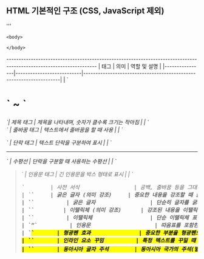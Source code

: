 ## HTML 기본적인 구조 (CSS, JavaScript 제외)

'''<!DOCTYPE html>
<html>
    <head>
        <meta charset="UTF-8">
        <meta name="viewport" content="width = device-width, initial-scale = 1.0">
        <meta http-equiv="X-UA-Compatible" content = "ie=edge">
        <title> HTML 기본적인 구조 </title>
    </head>
    
    <body>
        
    </body>
</html>
-------------------------------------------------------------------------------------------------------------------
| 태그           | 의미                      | 역할 및 설명                                                       |
|----------------|---------------------------|--------------------------------------------------------------------|
| `<h1>` ~ `<h6>`| 제목 태그                 | 제목을 나타내며, 숫자가 클수록 크기는 작아짐                        |
| `<br/>`        | 줄바꿈 태그               | 텍스트에서 줄바꿈을 할 때 사용                                      |
| `<p>`          | 단락 태그                 | 텍스트 단락을 구분하여 표시                                         |
| `<hr/>`        | 수평선                    | 단락을 구분할 때 사용하는 수평선                                    |
| `<blockquote>` | 인용문 태그               | 긴 인용문을 박스 형태로 표시                                        |
| `<pre>`        | 사전 서식                 | 공백, 줄바꿈 등을 그대로 표현                                       |
| `<strong>`     | 굵은 글자 (의미 강조)     | 중요한 내용을 강조할 때 굵은 글자로 표시                           |
| `<b>`          | 굵은 글자                 | 단순히 글자를 굵게 표현 (의미적 강조 없음)                          |
| `<em>`         | 이탤릭체 (의미 강조)      | 강조된 내용을 이탤릭체로 표현                                        |
| `<i>`          | 이탤릭체                  | 단순 이탤릭체 표현 (의미적 강조 없음)                                |
| `<q>`          | 인용문                    | 따옴표를 포함한 짧은 인용문을 표시                                   |
| `<mark>`       | 형광펜 효과               | 중요한 부분을 형광펜으로 표시하는 것처럼 배경색으로 강조              |
| `<span>`       | 인라인 요소 꾸밈          | 특정 텍스트를 꾸밀 때 사용, 주로 CSS 스타일과 함께 사용               |
| `<ruby>`       | 동아시아 글자 주석        | 동아시아 국가의 주석(발음)을 표시할 때 사용                           |
| `<del>`        | 취소선                    | 삭제된 텍스트나 취소된 내용을 강조                                    |
| `<ins>`        | 밑줄                      | 추가된 내용을 밑줄로 강조                                             |
| `<sup>`        | 위첨자                    | 글자의 위쪽에 작은 텍스트를 표시                                      |
| `<sub>`        | 아래첨자                  | 글자의 아래쪽에 작은 텍스트를 표시                                    |
| `&#숫자`       | 엔티티                    | HTML에서 특수문자를 표현하는 방식 (예: `&#60;` = `<`, `&#62;` = `>`)   |
| `&nbsp;`       | 줄 바꿈 없는 공백         | 비어있는 공백을 표현, 연속된 공백 표시 가능                          |
